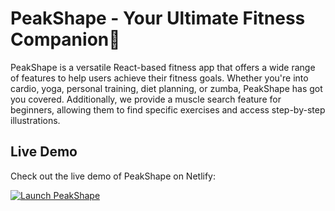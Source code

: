 # PeakShape - Your Ultimate Fitness Companion💪

PeakShape is a versatile React-based fitness app that offers a wide range of features to help users achieve their fitness goals. Whether you're into cardio, yoga, personal training, diet planning, or zumba, PeakShape has got you covered. Additionally, we provide a muscle search feature for beginners, allowing them to find specific exercises and access step-by-step illustrations.


## Live Demo

Check out the live demo of PeakShape on Netlify:

[![Launch PeakShape](https://www.netlify.com/img/button.svg)](https://peakshapegym.netlify.app/)



